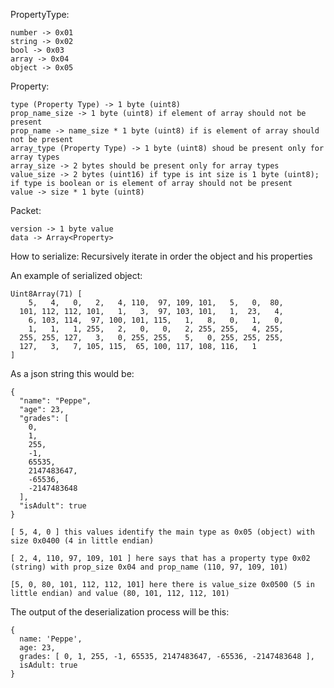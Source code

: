 PropertyType:
    
    number -> 0x01
    string -> 0x02 
    bool -> 0x03 
    array -> 0x04 
    object -> 0x05 

Property:

    type (Property Type) -> 1 byte (uint8) 
    prop_name_size -> 1 byte (uint8) if element of array should not be present
    prop_name -> name_size * 1 byte (uint8) if is element of array should not be present
    array_type (Property Type) -> 1 byte (uint8) shoud be present only for array types
    array_size -> 2 bytes should be present only for array types
    value_size -> 2 bytes (uint16) if type is int size is 1 byte (uint8); if type is boolean or is element of array should not be present
    value -> size * 1 byte (uint8)

Packet:

    version -> 1 byte value
    data -> Array<Property>

How to serialize:
Recursively iterate in order the object and his properties


An example of serialized object:

    Uint8Array(71) [
        5,   4,   0,   2,   4, 110,  97, 109, 101,   5,   0,  80,
      101, 112, 112, 101,   1,   3,  97, 103, 101,   1,  23,   4,
        6, 103, 114,  97, 100, 101, 115,   1,   8,   0,   1,   0,
        1,   1,   1, 255,   2,   0,   0,   2, 255, 255,   4, 255,
      255, 255, 127,   3,   0, 255, 255,   5,   0, 255, 255, 255,
      127,   3,   7, 105, 115,  65, 100, 117, 108, 116,   1
    ]

As a json string this would be: 

    {
      "name": "Peppe",
      "age": 23,
      "grades": [
        0,
        1,
        255,
        -1,
        65535,
        2147483647,
        -65536,
        -2147483648 
      ],
      "isAdult": true
    }

    [ 5, 4, 0 ] this values identify the main type as 0x05 (object) with size 0x0400 (4 in little endian) 

    [ 2, 4, 110, 97, 109, 101 ] here says that has a property type 0x02 (string) with prop_size 0x04 and prop_name (110, 97, 109, 101)

    [5, 0, 80, 101, 112, 112, 101] here there is value_size 0x0500 (5 in little endian) and value (80, 101, 112, 112, 101)

The output of the deserialization process will be this:

    {
      name: 'Peppe',
      age: 23,
      grades: [ 0, 1, 255, -1, 65535, 2147483647, -65536, -2147483648 ],
      isAdult: true
    }

